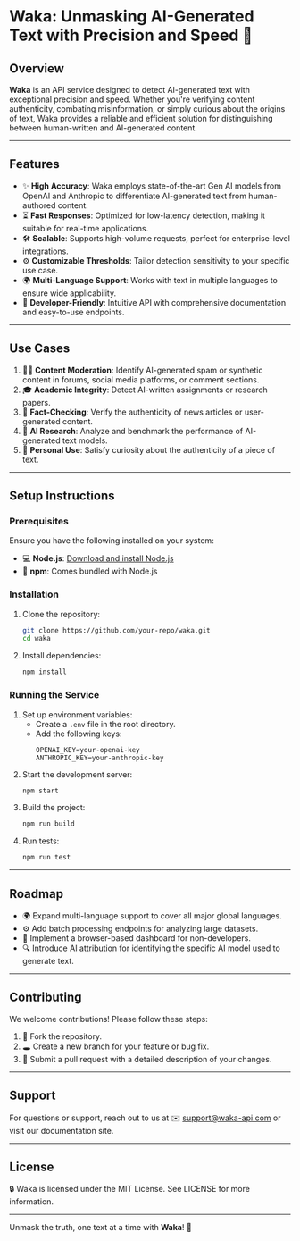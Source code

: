 # Waka: Unmasking AI-Generated Text with Precision and Speed 🐲

## Overview

**Waka** is an API service designed to detect AI-generated text with exceptional precision and speed. Whether you're verifying content authenticity, combating misinformation, or simply curious about the origins of text, Waka provides a reliable and efficient solution for distinguishing between human-written and AI-generated content.

---

## Features

- ✨ **High Accuracy**: Waka employs state-of-the-art Gen AI models from OpenAI and Anthropic to differentiate AI-generated text from human-authored content.
- ⏳ **Fast Responses**: Optimized for low-latency detection, making it suitable for real-time applications.
- 🛠️ **Scalable**: Supports high-volume requests, perfect for enterprise-level integrations.
- ⚙️ **Customizable Thresholds**: Tailor detection sensitivity to your specific use case.
- 🌍 **Multi-Language Support**: Works with text in multiple languages to ensure wide applicability.
- 🔧 **Developer-Friendly**: Intuitive API with comprehensive documentation and easy-to-use endpoints.

---

## Use Cases

1. 🕵️‍♂️ **Content Moderation**: Identify AI-generated spam or synthetic content in forums, social media platforms, or comment sections.
2. 🎓 **Academic Integrity**: Detect AI-written assignments or research papers.
3. 🔧 **Fact-Checking**: Verify the authenticity of news articles or user-generated content.
4. 🤖 **AI Research**: Analyze and benchmark the performance of AI-generated text models.
5. 🔎 **Personal Use**: Satisfy curiosity about the authenticity of a piece of text.

---

## Setup Instructions

### Prerequisites
Ensure you have the following installed on your system:

- 💻 **Node.js**: [Download and install Node.js](https://nodejs.org/)
- 🔧 **npm**: Comes bundled with Node.js

### Installation
1. Clone the repository:
   ```bash
   git clone https://github.com/your-repo/waka.git
   cd waka
   ```
2. Install dependencies:
   ```bash
   npm install
   ```

### Running the Service
1. Set up environment variables:
   - Create a `.env` file in the root directory.
   - Add the following keys:
     ```env
     OPENAI_KEY=your-openai-key
     ANTHROPIC_KEY=your-anthropic-key
     ```
2. Start the development server:
   ```bash
   npm start
   ```
3. Build the project:
   ```bash
   npm run build
   ```
4. Run tests:
   ```bash
   npm run test
   ```

---

## Roadmap

- 🌍 Expand multi-language support to cover all major global languages.
- ⚙️ Add batch processing endpoints for analyzing large datasets.
- 🕌 Implement a browser-based dashboard for non-developers.
- 🔍 Introduce AI attribution for identifying the specific AI model used to generate text.

---

## Contributing

We welcome contributions! Please follow these steps:

1. 🔄 Fork the repository.
2. 🕳️ Create a new branch for your feature or bug fix.
3. 🔗 Submit a pull request with a detailed description of your changes.

---

## Support
For questions or support, reach out to us at ✉️ support@waka-api.com or visit our documentation site.

---

## License

🔒 Waka is licensed under the MIT License. See LICENSE for more information.

---

Unmask the truth, one text at a time with **Waka**! 🐲


